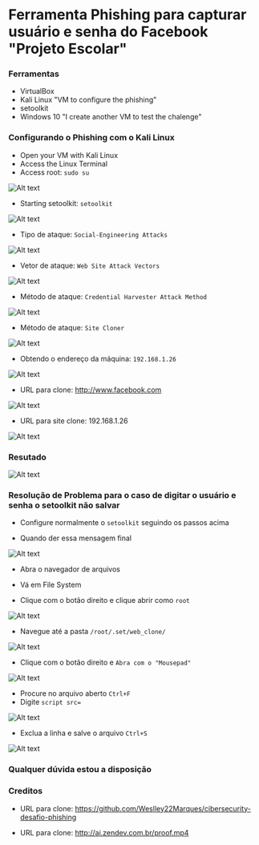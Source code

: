 # Ferramenta Phishing para capturar usuário e senha do Facebook "Projeto Escolar"

### Ferramentas

- VirtualBox
- Kali Linux "VM to configure the phishing"
- setoolkit
- Windows 10 "I create another VM to test the chalenge"

### Configurando o Phishing com o Kali Linux

- Open your VM with Kali Linux
- Access the Linux Terminal
- Access root: ``` sudo su ```

![Alt text](./01-rootaccess.png "Optional title")

- Starting setoolkit: ``` setoolkit ```

![Alt text](./02-Social-EngineeringAttacks.png "Optional title")

- Tipo de ataque: ``` Social-Engineering Attacks ```

![Alt text](./03-WebsiteAttackVectors.png "Optional title")

- Vetor de ataque: ``` Web Site Attack Vectors ```

![Alt text](./03-WebsiteAttackVectors.png "Optional title")

- Método de ataque: ```Credential Harvester Attack Method ```

![Alt text](./04-CredentialHavesterAttackMethod.png "Optional title")

- Método de ataque: ``` Site Cloner ```

![Alt text](./05-SiteCloner.png "Optional title")

- Obtendo o endereço da máquina: ``` 192.168.1.26 ```

![Alt text](./06-IPtoClone.png "Optional title")

- URL para clone: http://www.facebook.com

![Alt text](./07-SitetoClone.png "Optional title")

- URL para site clone: 192.168.1.26

![Alt text](./08-Cloneofsite.png "Optional title")

### Resutado

![Alt text](./09-Credentialshacked.png "Optional title")


### Resolução de Problema para o caso de digitar o usuário e senha o setoolkit não salvar

- Configure normalmente o ``` setoolkit ``` seguindo os passos acima

- Quando der essa mensagem final

![Alt text](./00-setoolkitConfigurado.JPG "Optional title")

- Abra o navegador de arquivos

- Vá em File System

- Clique com o botão direito e clique abrir como ``` root ```

![Alt text](./01-AbrirPastaroot.png "Optional title")

- Navegue até a pasta ``` /root/.set/web_clone/ ```

![Alt text](./02-NavegarAtéaPasta.png "Optional title")

- Clique com o botão direito e ``` Abra com o "Mousepad" ```

![Alt text](./03-AbrircomMousepad.png "Optional title")

- Procure no arquivo aberto ``` Ctrl+F ```
- Digite ``` script src= ```

![Alt text](./04-ProcurareExcluirLinha.png "Optional title")

- Exclua a linha e salve o arquivo ``` Ctrl+S ```

![Alt text](./04-Salvar.png "Optional title")

### Qualquer dúvida estou a disposição

### Creditos

- URL para clone: https://github.com/Weslley22Marques/cibersecurity-desafio-phishing

- URL para clone: http://ai.zendev.com.br/proof.mp4
